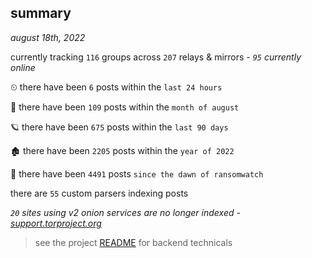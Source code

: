 
## summary
_august 18th, 2022_

currently tracking `116` groups across `207` relays & mirrors - _`95` currently online_

⏲ there have been `6` posts within the `last 24 hours`

🦈 there have been `109` posts within the `month of august`

🪐 there have been `675` posts within the `last 90 days`

🏚 there have been `2205` posts within the `year of 2022`

🦕 there have been `4491` posts `since the dawn of ransomwatch`

there are `55` custom parsers indexing posts

_`20` sites using v2 onion services are no longer indexed - [support.torproject.org](https://support.torproject.org/onionservices/v2-deprecation/)_

> see the project [README](https://github.com/joshhighet/ransomwatch#ransomwatch--) for backend technicals
